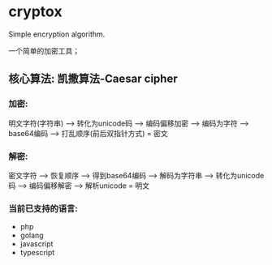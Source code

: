 # cryptox

Simple encryption algorithm.

一个简单的加密工具；

## 核心算法: 凯撒算法-Caesar cipher

### 加密:

明文字符(字符串) -->  转化为unicode码 --> 编码偏移加密 --> 编码为字符 --> base64编码 --> 打乱顺序(前后双指针方式) = 密文

### 解密:

密文字符 --> 恢复顺序 --> 得到base64编码 --> 解码为字符串 --> 转化为unicode码 --> 编码偏移解密 --> 解析unicode  = 明文

### 当前已支持的语言:

+ php
+ golang
+ javascript
+ typescript
